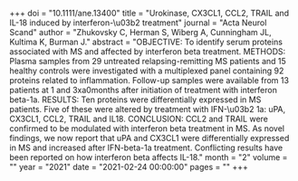 +++
doi = "10.1111/ane.13400"
title = "Urokinase, CX3CL1, CCL2, TRAIL and IL-18 induced by interferon-\u03b2 treatment"
journal = "Acta Neurol Scand"
author = "Zhukovsky C, Herman S, Wiberg A, Cunningham JL, Kultima K, Burman J."
abstract = "OBJECTIVE: To identify serum proteins associated with MS and affected by interferon beta treatment. METHODS: Plasma samples from 29 untreated relapsing-remitting MS patients and 15 healthy controls were investigated with a multiplexed panel containing 92 proteins related to inflammation. Follow-up samples were available from 13 patients at 1 and 3xa0months after initiation of treatment with interferon beta-1a. RESULTS: Ten proteins were differentially expressed in MS patients. Five of these were altered by treatment with IFN-\u03b2 1a: uPA, CX3CL1, CCL2, TRAIL and IL18. CONCLUSION: CCL2 and TRAIL were confirmed to be modulated with interferon beta treatment in MS. As novel findings, we now report that uPA and CX3CL1 were differentially expressed in MS and increased after IFN-beta-1a treatment. Conflicting results have been reported on how interferon beta affects IL-18."
month = "2"
volume = ""
year = "2021"
date = "2021-02-24 00:00:00"
pages = ""
+++

